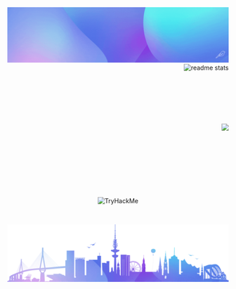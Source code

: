 <img src='banner.gif'>

<img align="right" src="https://github-readme-stats-5kmg4oqh4-xtomsko.vercel.app/api?username=xTomsko&theme=myThemeGradient&show_icons=true" alt="readme stats">
<br>
<br>
<br>
<br>
<br>
<br>
<br>
<br>
<br>
<img align="right" src="https://github-readme-stats.vercel.app/api/top-langs/?username=xTomsko&layout=compact&title_color=ffffff&text_color=ffffff&bg_color=30,7593eb,6a6fe7,8ab4ec&theme=light&hide_border=true">
<br>
<br>
<br>
<br>
<br>
<br>
<br>
<br>
<br>
<p align="center" ><img src="https://tryhackme-badges.s3.amazonaws.com/xTomsko.png" alt="TryHackMe"> </p> 
<br>
<p align="center" ><img src="Hamburg.png" alt="Hamburg Skyline"> </p> 